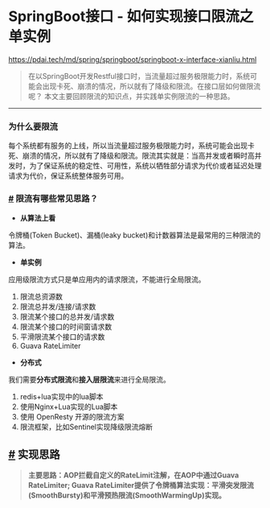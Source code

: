 # SpringBoot接口 - 如何实现接口限流之单实例

https://pdai.tech/md/spring/springboot/springboot-x-interface-xianliu.html

> 在以SpringBoot开发Restful接口时，当流量超过服务极限能力时，系统可能会出现卡死、崩溃的情况，所以就有了降级和限流。在接口层如何做限流呢？ 本文主要回顾限流的知识点，并实践单实例限流的一种思路。

------

### 为什么要限流

每个系统都有服务的上线，所以当流量超过服务极限能力时，系统可能会出现卡死、崩溃的情况，所以就有了降级和限流。限流其实就是：当高并发或者瞬时高并发时，为了保证系统的稳定性、可用性，系统以牺牲部分请求为代价或者延迟处理请求为代价，保证系统整体服务可用。

### [#](#限流有哪些常见思路) 限流有哪些常见思路？

- **从算法上看**

令牌桶(Token Bucket)、漏桶(leaky bucket)和计数器算法是最常用的三种限流的算法。

- **单实例**

应用级限流方式只是单应用内的请求限流，不能进行全局限流。

1. 限流总资源数
2. 限流总并发/连接/请求数
3. 限流某个接口的总并发/请求数
4. 限流某个接口的时间窗请求数
5. 平滑限流某个接口的请求数
6. Guava RateLimiter

- **分布式**

我们需要**分布式限流**和**接入层限流**来进行全局限流。

1. redis+lua实现中的lua脚本
2. 使用Nginx+Lua实现的Lua脚本
3. 使用 OpenResty 开源的限流方案
4. 限流框架，比如Sentinel实现降级限流熔断

## [#](#实现思路) 实现思路

> **主要思路：AOP拦截自定义的RateLimit注解，在AOP中通过Guava RateLimiter; Guava RateLimiter提供了令牌桶算法实现：平滑突发限流(SmoothBursty)和平滑预热限流(SmoothWarmingUp)实现。**

